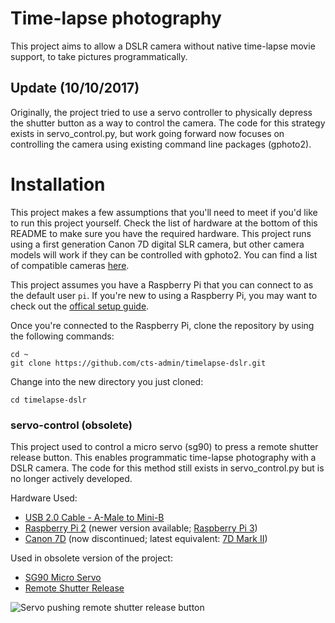 # Time-lapse photography
This project aims to allow a DSLR camera without native time-lapse movie support, to take pictures programmatically.


## Update (10/10/2017)
Originally, the project tried to use a servo controller to physically depress the shutter button as a way to control the 
camera.
The code for this strategy exists in servo_control.py, but work going forward now focuses on controlling the camera
using existing command line packages (gphoto2).

# Installation
This project makes a few assumptions that you'll need to meet if you'd like to run this project yourself.
Check the list of hardware at the bottom of this README to make sure you have the required hardware.
This project runs using a first generation Canon 7D digital SLR camera, but other camera models will work if they can be
controlled with gphoto2. You can find a list of compatible cameras [here](http://gphoto.sourceforge.net/doc/remote/).

This project assumes you have a Raspberry Pi that you can connect to as the default user ```pi```.
If you're new to using a Raspberry Pi, you may want to check out the 
[offical setup guide](https://www.raspberrypi.org/documentation/setup/README.md).

Once you're connected to the Raspberry Pi, clone the repository by using the following commands:
```
cd ~
git clone https://github.com/cts-admin/timelapse-dslr.git
```
Change into the new directory you just cloned:
```
cd timelapse-dslr
```


### servo-control (obsolete)
This project used to control a micro servo (sg90) to press a remote shutter release button. 
This enables programmatic time-lapse photography with a DSLR camera. The code for this method still exists in 
servo_control.py but is no longer actively developed.

Hardware Used:

* [USB 2.0 Cable - A-Male to Mini-B](http://amzn.to/2yYhant)
* [Raspberry Pi 2](http://amzn.to/2wiIVpx) (newer version available; [Raspberry Pi 3](http://amzn.to/2w3hO2p))
* [Canon 7D](http://amzn.to/2vfPpZj) (now discontinued; latest equivalent: [7D Mark II](http://amzn.to/2hluSwK))

Used in obsolete version of the project:
* [SG90 Micro Servo](http://amzn.to/2w3q3vs)
* [Remote Shutter Release](http://amzn.to/2w3OPMa)

 
![Servo pushing remote shutter release button](remote_shutter_servo.jpg)

